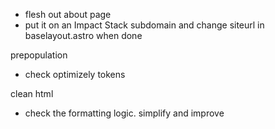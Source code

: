 - flesh out about page
- put it on an Impact Stack subdomain and change siteurl in baselayout.astro when done

prepopulation
- check optimizely tokens

clean html
- check the formatting logic. simplify and improve